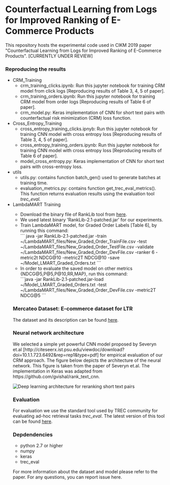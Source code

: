<h1>Counterfactual Learning from Logs for Improved Ranking of E-Commerce Products</h1>

This repository hosts the experimental code used in CIKM 2019 paper "Counterfactual Learning from Logs for Improved Ranking of E-Commerce Products". [CURRENTLY UNDER REVIEW]

<h3>Reproducing the results</h3>
<ul>
  <li>CRM_Training
    <ul>
      <li>crm_training_clicks.ipynb: Run this jupyter notebook for training CRM model from click logs [Reproducing results of Table 3, 4, 5 of paper].</li>
      <li>crm_training_orders.ipynb: Run this jupyter notebook for training CRM model from order logs [Reproducing results of Table 6 of paper].</li>
      <li>crm_model.py: Keras implementation of CNN for short text pairs with counterfactual risk minimization (CRM) loss function.</li>
    </ul></li>
  <li>Cross_Entropy_Training
    <ul> 
      <li> cross_entropy_training_clicks.ipnyb: Run this jupyter notebook for training CNN model with cross entropy loss [Reproducing results of Table 3, 4, 5 of paper].</li>
      <li>cross_entropy_training_orders.ipynb: Run this jupyter notebook for training CNN model with cross entropy loss [Reproducing results of Table 6 of paper].</li>
      <li>model_cross_entropy.py: Keras implementation of CNN for short text pairs with cross-entropy loss.</li>
    </ul></li>
  <li>utils
    <ul>
      <li>utils.py: contains function batch_gen() used to generate batches at training time.</li>
      <li>evaluation_metrics.py: contains function get_trec_eval_metrics(). This function returns evaluation results using the evaluation tool <i>trec_eval.</li></i>
    </ul></li>
    <li>LambdaMART Training</li>
    <ul>  
      <li>Download the binary file of RankLib tool from <a href="https://sourceforge.net/projects/lemur/files/lemur/RankLib-2.1/">here</a>. </li>
      <li> We used latest binary 'RankLib-2.1-patched.jar' for our experiments. </li>
      <li> Train LambdaMART model, for Graded Order Labels [Table 6], by running this command: 
      <br />
          ``` java -jar RankLib-2.1-patched.jar -train ~/LambdaMART_files/New_Graded_Order_TrainFile.csv -test ~/LambdaMART_files/New_Graded_Order_TestFile.csv -validate ~/LambdaMART_files/New_Graded_Order_DevFile.csv -ranker 6 -metric2t NDCG@10 -metric2T NDCG@10 -save ~/Model_LMART_Graded_Orders.txt ``` </li>
  <li> In order to evaluate the saved model on other metrics {NDCG@5,P@5,P@10,RR,MAP}, run this command:
      <br />
```java -jar RankLib-2.1-patched.jar-load ~/Model_LMART_Graded_Orders.txt -test ~/LambdaMART_files/New_Graded_Order_DevFile.csv -metric2T NDCG@5 ``` </li>
    
</ul>

</i>
<h3>Mercateo Dataset: E-commerce dataset for LTR</h3>
The dataset and its description can be found <a href="Mercateo Dataset Description.md">here</a>.

<h3>Neural network architecture</h3>
We selected a simple yet powerful CNN model proposed by Severyn et.al [http://citeseerx.ist.psu.edu/viewdoc/download?doi=10.1.1.723.6492&rep=rep1&type=pdf] for empirical evaluation of our CRM approach. The figure below depicts the architecture of the neural network. This figure is taken from the paper of Severyn et.al. The implementation in Keras was adapted from https://github.com/gvishal/rank_text_cnn. 

![Deep learning architecture for reranking short text pairs](https://pangolulu.github.io/assets/img/dl-ir/sigir_2015.png)

<h3>Evaluation</h3>
For evaluation we use the standard tool used by TREC community for evaluating ad-hoc retrieval tasks <i>trec_eval</i>. The latest version of this tool can be found <a href="https://github.com/usnistgov/trec_eval">here</a>.

<h3>Depdendencies</h3>

<ul>
<li>python 2.7 or higher</li>
<li>numpy</li>
<li>keras</li>
<li>trec_eval</li>
</ul>

For more information about the dataset and model please refer to the paper.
For any questions, you can report issue here.<br /><br />
